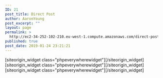 ```yaml
---
ID: 21
post_title: Direct Post
author: AaronYoung
post_excerpt: ""
layout: page
permalink: >
  http://ec2-34-252-102-210.eu-west-1.compute.amazonaws.com/direct-post/
published: true
post_date: 2019-01-24 23:21:21
---
```

<div id="pl-21"  class="panel-layout" ><div id="pg-21-0"  class="panel-grid panel-has-style"  data-style="{&quot;padding&quot;:&quot;0% 10% 0% 10%&quot;,&quot;mobile_padding&quot;:&quot;0px 10px 0px 10px&quot;,&quot;background_image_attachment&quot;:false,&quot;background_display&quot;:&quot;tile&quot;,&quot;cell_alignment&quot;:&quot;flex-start&quot;}"  data-ratio="1"  data-ratio-direction="right" ><div class="panel-row-style panel-row-style-for-21-0" ><div id="pgc-21-0-0"  class="panel-grid-cell"  data-weight="1" ><div id="panel-21-0-0-0" class="so-panel widget widget_phpeverywherewidget phpeverywherewidget panel-first-child" data-index="0" data-style="{&quot;background_image_attachment&quot;:false,&quot;background_display&quot;:&quot;tile&quot;,&quot;animation_once&quot;:&quot;&quot;}" >[siteorigin_widget class="phpeverywherewidget"]<input type="hidden" value="{&quot;instance&quot;:{&quot;title&quot;:&quot;&quot;,&quot;content&quot;:&quot;&lt;form method=\&quot;get\&quot; action=\&quot;\&quot; class=\&quot;form-group\&quot; method=\&quot;get\&quot;&gt;\n&lt;div class=\&quot;\&quot; style=\&quot;background-color: #78b827; text-align: center;\&quot;&gt;&lt;span style=\&quot;font-size: 1.5em; margin: 0; color: #ffffff; line-height: 61px; letter-spacing: 6px;\&quot;&gt;\u5feb\u9012\u4ef7\u683c\u67e5\u8be2&lt;\/span&gt;&lt;\/div&gt;\n&lt;div style=\&quot;padding: 20px 16px 0px 16px; background-color: #f8f7f7; min-height: 200px;\&quot;&gt;\n&lt;div style=\&quot;float: left; width: 50%; display: flex; justify-content: space-between; margin: 0px 0px 10px 0px;\&quot;&gt;&lt;label style=\&quot;width: 33.2%; height: 40px; line-height: 40px; text-align: center;\&quot;&gt;\u53d1\u4ef6\u5730&lt;\/label&gt;\n&lt;select name=\&quot;send-address\&quot; style=\&quot;width: 66.8%; background-color: #ffffff; outline: none; height: 40px; border: #f6821e 1px solid;\&quot;&gt;\n&lt;option&gt;\u7231\u5c14\u5170&lt;\/option&gt;\n&lt;\/select&gt;&lt;\/div&gt;\n&lt;div style=\&quot;float: left; width: 50%; display: flex; justify-content: space-between; margin: 0px 0px 10px 0px;\&quot;&gt;&lt;label style=\&quot;width: 33.2%; height: 40px; line-height: 40px; text-align: center;\&quot;&gt;\u6536\u4ef6\u5730&lt;\/label&gt;\n&lt;select name=\&quot;receive-address\&quot; style=\&quot;width: 66.8%; background-color: #ffffff; outline: none; height: 40px; border: #f6821e 1px solid;\&quot;&gt;\n&lt;option&gt;\u4e2d\u56fd&lt;\/option&gt;\n&lt;\/select&gt;&lt;\/div&gt;\n&lt;div style=\&quot;clear: both;\&quot;&gt;&lt;\/div&gt;\n&lt;div style=\&quot;width: 33%; float: left; display: flex; justify-content: space-between; padding: 0; margin: 0px 0px 10px 0px;\&quot; class=\&quot;form-group is-empty\&quot;&gt;&lt;label style=\&quot;width: 50%; height: 40px; line-height: 40px; text-align: center;\&quot;&gt;\u957f &lt;\/label&gt;\n&lt;input autocomplete=\&quot;off\&quot; type=\&quot;text\&quot; pattern=\&quot;[\\d.]*\&quot; title=\&quot;\u8bf7\u8f93\u5165\u6570\u5b57\&quot; name=\&quot;length\&quot; style=\&quot;width: 50%; border: #f6821e 1px solid; border-radius: 6px; height: 40px; padding: 5px;\&quot; class=\&quot;text-right form-control\&quot; placeholder=\&quot;CM\&quot; value=\&quot;&lt;?php echo $_GET[\&quot;length\&quot;]; ?&gt;\&quot;\/&gt;&lt;\/div&gt;\n&lt;div style=\&quot;width: 34%; float: left; display: flex; justify-content: space-between; padding: 0; margin: 0px 0px 10px 0px;\&quot; class=\&quot;form-group is-empty\&quot;&gt;&lt;label style=\&quot;width: 50%; height: 40px; line-height: 40px; text-align: center;\&quot;&gt;\u5bbd &lt;\/label&gt;\n&lt;input autocomplete=\&quot;off\&quot; type=\&quot;text\&quot; pattern=\&quot;[\\d.]*\&quot; title=\&quot;\u8bf7\u8f93\u5165\u6570\u5b57\&quot; name=\&quot;width\&quot; style=\&quot;width: 50%; border: #f6821e 1px solid; border-radius: 6px; height: 40px; padding: 5px;\&quot; class=\&quot;text-right form-control\&quot; placeholder=\&quot;CM\&quot; value=\&quot;&lt;?php echo $_GET[\&quot;width\&quot;]; ?&gt;\&quot;\/&gt;&lt;\/div&gt;\n&lt;div style=\&quot;width: 33%; float: left; display: flex; justify-content: space-between; padding: 0; margin: 0px 0px 10px 0px;\&quot; class=\&quot;form-group is-empty\&quot;&gt;&lt;label style=\&quot;width: 50%; height: 40px; line-height: 40px; text-align: center;\&quot;&gt;\u9ad8 &lt;\/label&gt;\n&lt;input autocomplete=\&quot;off\&quot; type=\&quot;text\&quot; pattern=\&quot;[\\d.]*\&quot; title=\&quot;\u8bf7\u8f93\u5165\u6570\u5b57\&quot; name=\&quot;height\&quot; style=\&quot;width: 50%; border: #f6821e 1px solid; border-radius: 6px; height: 40px; padding: 5px;\&quot; class=\&quot;text-right form-control\&quot; placeholder=\&quot;CM\&quot; value=\&quot;&lt;?php echo $_GET[\&quot;height\&quot;]; ?&gt;\&quot;\/&gt;&lt;\/div&gt;\n&lt;div style=\&quot;clear: both;\&quot;&gt;&lt;\/div&gt;\n&lt;div style=\&quot;float: left; width: 50%; display: flex; justify-content: space-between;\&quot; class=\&quot;form-group is-empty\&quot;&gt;&lt;label style=\&quot;width: 33.2%; height: 40px; line-height: 40px; text-align: center;\&quot;&gt;\u91cd\u91cf&lt;\/label&gt;\n&lt;input pattern=\&quot;[\\d.]*\&quot; title=\&quot;\u8bf7\u8f93\u5165\u6570\u5b57\&quot; type=\&quot;text\&quot; autocomplete=\&quot;off\&quot; name=\&quot;weight\&quot; style=\&quot;width: 66.8%; border: #f6821e 1px solid; border-radius: 6px; height: 40px; padding: 5px;\&quot; class=\&quot;text-right form-control\&quot; placeholder=\&quot;KG\&quot; value=\&quot;&lt;?php echo $_GET[\&quot;weight\&quot;]; ?&gt;\&quot; \/&gt;&lt;\/div&gt;\n&lt;div style=\&quot;float: left; width: 50%; display: flex; justify-content: space-between;\&quot;&gt;&lt;button type=\&quot;submit\&quot; class=\&quot;btn-hover\&quot; style=\&quot;background-color: #78b827; margin: 0 auto; height: 40px; outline: none; font-size: 16px; width: 120px; line-height: 40px; padding: 0 0 0 0;\&quot;&gt;\u70b9\u51fb\u8be2\u4ef7&lt;\/button&gt;&lt;\/div&gt;\n&lt;\/div&gt;\n&lt;\/form&gt;&quot;,&quot;eds_animation_class&quot;:&quot;&quot;,&quot;animation&quot;:&quot;&quot;,&quot;anchor&quot;:&quot;&quot;,&quot;anchor-placement&quot;:&quot;&quot;,&quot;easing&quot;:&quot;&quot;,&quot;offset&quot;:&quot;&quot;,&quot;duration&quot;:&quot;&quot;,&quot;delay&quot;:&quot;&quot;,&quot;once&quot;:0,&quot;so_sidebar_emulator_id&quot;:&quot;phpeverywherewidget-2110000&quot;,&quot;option_name&quot;:&quot;widget_phpeverywherewidget&quot;},&quot;args&quot;:{&quot;before_widget&quot;:&quot;&lt;div id=\&quot;panel-21-0-0-0\&quot; class=\&quot;so-panel widget widget_phpeverywherewidget phpeverywherewidget panel-first-child\&quot; data-index=\&quot;0\&quot; data-style=\&quot;{&amp;quot;background_image_attachment&amp;quot;:false,&amp;quot;background_display&amp;quot;:&amp;quot;tile&amp;quot;,&amp;quot;animation_once&amp;quot;:&amp;quot;&amp;quot;}\&quot; &gt;&quot;,&quot;after_widget&quot;:&quot;&lt;\/div&gt;&quot;,&quot;before_title&quot;:&quot;&lt;h3 class=\&quot;widget-title\&quot;&gt;&quot;,&quot;after_title&quot;:&quot;&lt;\/h3&gt;&quot;,&quot;widget_id&quot;:&quot;widget-0-0-0&quot;}}" />[/siteorigin_widget]</div><div id="panel-21-0-0-1" class="so-panel widget widget_phpeverywherewidget phpeverywherewidget" data-index="1" data-style="{&quot;background_image_attachment&quot;:false,&quot;background_display&quot;:&quot;tile&quot;,&quot;animation_once&quot;:&quot;&quot;}" >[siteorigin_widget class="phpeverywherewidget"]<input type="hidden" value="{&quot;instance&quot;:{&quot;title&quot;:&quot;&quot;,&quot;content&quot;:&quot;&lt;ul class=\&quot;nav nav-tabs\&quot;&gt;\n                   &lt;a href=\&quot;\&quot; data-toggle=\&quot;tab\&quot; aria-expanded=\&quot;true\&quot; onclick=\&quot;change1()\&quot;&gt;\u5168\u90e8\u7ebf\u8def&lt;\/a&gt;   \n                   &lt;a&gt;  |  &lt;\/a&gt;&lt;a href=\&quot;\&quot; data-toggle=\&quot;tab\&quot; aria-expanded=\&quot;true\&quot; onclick=\&quot;change2()\&quot;&gt;\u5976\u7c89\u5305\u7a0e\u4e13\u7ebf&lt;\/a&gt;\n                   &lt;a&gt;  |  &lt;\/a&gt;&lt;a href=\&quot;\&quot; data-toggle=\&quot;tab\&quot; aria-expanded=\&quot;true\&quot; onclick=\&quot;change3()\&quot;&gt;\u6742\u8d27\u5305\u7a0e\u4e13\u7ebf&lt;\/a&gt;\n                  &lt;a&gt;  |  &lt;\/a&gt;&lt;a href=\&quot;\&quot; data-toggle=\&quot;tab\&quot; aria-expanded=\&quot;true\&quot; onclick=\&quot;change4()\&quot;&gt;\u5962\u4f88\u54c1\u4e13\u7ebf&lt;\/a&gt;\n                  &lt;a&gt;  |  &lt;\/a&gt;&lt;a href=\&quot;\&quot; data-toggle=\&quot;tab\&quot; aria-expanded=\&quot;true\&quot; onclick=\&quot;change5()\&quot;&gt;\u90ae\u653f\u4e13\u7ebf&lt;\/a&gt;\n&lt;\/ul&gt;\n\n\n&lt;input type=\&quot;hidden\&quot;  name=\&quot;fourTinPriceContainer\&quot; id=\&quot;fourTinPriceContainer\&quot; value=\&quot;&lt;?php $fourTinPrice = wc_get_product(773);  echo $fourTinPrice-&gt;get_sale_price(); ?&gt;\&quot;&gt;\n\n&lt;input type=\&quot;hidden\&quot;  name=\&quot;sixTinPriceContainer\&quot; id=\&quot;sixTinPriceContainer\&quot; value=\&quot;&lt;?php $sixTinPrice = wc_get_product(1011); echo $sixTinPrice-&gt;get_sale_price(); ?&gt;\&quot;&gt;\n\n&lt;input type=\&quot;hidden\&quot;  name=\&quot;luxuriesPriceContainer\&quot; id=\&quot;luxuriesPriceContainer\&quot; value=\&quot;&lt;?php $luxuriesPrice = wc_get_product(1034); echo $luxuriesPrice-&gt;get_sale_price(); ?&gt;\&quot;&gt;\n\n&lt;input type=\&quot;hidden\&quot;  name=\&quot;winePriceContainer\&quot; id=\&quot;winePriceContainer\&quot; value=\&quot;&lt;?php $winePrice = wc_get_product(1029); echo $winePrice-&gt;get_sale_price(); ?&gt;\&quot;&gt;\n\n&lt;input type=\&quot;hidden\&quot;  name=\&quot;fiftyGoodsPriceContainer\&quot; id=\&quot;fiftyGoodsPriceContainer\&quot; value=\&quot;&lt;?php $fiftyGoodsPrice = wc_get_product(1015); echo $fiftyGoodsPrice-&gt;get_sale_price(); ?&gt;\&quot;&gt;\n\n&lt;input type=\&quot;hidden\&quot;  name=\&quot;fourfiftyGoodsPriceContainer\&quot; id=\&quot;fourfiftyGoodsPriceContainer\&quot; value=\&quot;&lt;?php $fourfiftyGoodsPrice = wc_get_product(1023); echo $fourfiftyGoodsPrice-&gt;get_sale_price(); ?&gt;\&quot;&gt;\n\n&lt;input type=\&quot;hidden\&quot;  name=\&quot;goods666PriceContainer\&quot; id=\&quot;goods666PriceContainer\&quot; value=\&quot;&lt;?php $goods666Price = wc_get_product(1045); echo $goods666Price-&gt;get_sale_price(); ?&gt;\&quot;&gt;\n\n&lt;input type=\&quot;hidden\&quot;  name=\&quot;twoThousandGoodsPriceContainer\&quot; id=\&quot;twoThousandGoodsPriceContainer\&quot; value=\&quot;&lt;?php $twoThousandGoodsPrice = wc_get_product(1052); echo $twoThousandGoodsPrice-&gt;get_sale_price(); ?&gt;\&quot;&gt;\n\n&lt;input type=\&quot;hidden\&quot;  name=\&quot;anPostPriceContainer\&quot; id=\&quot;anPostPriceContainer\&quot; value=\&quot;&lt;?php $anPostPrice = wc_get_product(1175); echo $anPostPrice-&gt;get_sale_price(); ?&gt;\&quot;&gt;\n\n&lt;input type=\&quot;hidden\&quot;  name=\&quot;britishPriceContainer\&quot; id=\&quot;britishPriceContainer\&quot; value=\&quot;&lt;?php $britishPrice = wc_get_product(1180); echo $britishPrice-&gt;get_sale_price(); ?&gt;\&quot;&gt;\n\n\n\n\n\n\n\n\n&lt;script&gt;\nfunction change1(){\nvar block1 = document.getElementById(&#039;block1&#039;);\nblock1.style.display = &#039;inline&#039;;\nvar block2 = document.getElementById(&#039;block2&#039;);\nblock2.style.display = &#039;none&#039;;\nvar block3 = document.getElementById(&#039;block3&#039;);\nblock3.style.display = &#039;none&#039;;\nvar block4 = document.getElementById(&#039;block4&#039;);\nblock4.style.display = &#039;none&#039;;\nvar block5 = document.getElementById(&#039;block5&#039;);\nblock5.style.display = &#039;none&#039;;\n}\n\nfunction change2(){\nvar block1 = document.getElementById(&#039;block1&#039;);\nblock1.style.display = &#039;none&#039;;\nvar block2 = document.getElementById(&#039;block2&#039;);\nblock2.style.display = &#039;inline&#039;;\nvar block3 = document.getElementById(&#039;block3&#039;);\nblock3.style.display = &#039;none&#039;;\nvar block4 = document.getElementById(&#039;block4&#039;);\nblock4.style.display = &#039;none&#039;;\nvar block5 = document.getElementById(&#039;block5&#039;);\nblock5.style.display = &#039;none&#039;;\n}\n\nfunction change3(){\nvar block1 = document.getElementById(&#039;block1&#039;);\nblock1.style.display = &#039;none&#039;;\nvar block2 = document.getElementById(&#039;block2&#039;);\nblock2.style.display = &#039;none&#039;;\nvar block3 = document.getElementById(&#039;block3&#039;);\nblock3.style.display = &#039;inline&#039;;\nvar block4 = document.getElementById(&#039;block4&#039;);\nblock4.style.display = &#039;none&#039;;\nvar block5 = document.getElementById(&#039;block5&#039;);\nblock5.style.display = &#039;none&#039;;\n}\n\nfunction change4(){\nvar block1 = document.getElementById(&#039;block1&#039;);\nblock1.style.display = &#039;none&#039;;\nvar block2 = document.getElementById(&#039;block2&#039;);\nblock2.style.display = &#039;none&#039;;\nvar block3 = document.getElementById(&#039;block3&#039;);\nblock3.style.display = &#039;none&#039;;\nvar block4 = document.getElementById(&#039;block4&#039;);\nblock4.style.display = &#039;inline&#039;;\nvar block5 = document.getElementById(&#039;block5&#039;);\nblock5.style.display = &#039;none&#039;;\n}\n\nfunction change5(){\nvar block1 = document.getElementById(&#039;block1&#039;);\nblock1.style.display = &#039;none&#039;;\nvar block2 = document.getElementById(&#039;block2&#039;);\nblock2.style.display = &#039;none&#039;;\nvar block3 = document.getElementById(&#039;block3&#039;);\nblock3.style.display = &#039;none&#039;;\nvar block4 = document.getElementById(&#039;block4&#039;);\nblock4.style.display = &#039;none&#039;;\nvar block5 = document.getElementById(&#039;block5&#039;);\nblock5.style.display = &#039;inline&#039;;\n}\n\n&lt;\/script&gt;&quot;,&quot;eds_animation_class&quot;:&quot;&quot;,&quot;animation&quot;:&quot;&quot;,&quot;anchor&quot;:&quot;&quot;,&quot;anchor-placement&quot;:&quot;&quot;,&quot;easing&quot;:&quot;&quot;,&quot;offset&quot;:&quot;&quot;,&quot;duration&quot;:&quot;&quot;,&quot;delay&quot;:&quot;&quot;,&quot;once&quot;:0,&quot;so_sidebar_emulator_id&quot;:&quot;phpeverywherewidget-2110001&quot;,&quot;option_name&quot;:&quot;widget_phpeverywherewidget&quot;},&quot;args&quot;:{&quot;before_widget&quot;:&quot;&lt;div id=\&quot;panel-21-0-0-1\&quot; class=\&quot;so-panel widget widget_phpeverywherewidget phpeverywherewidget\&quot; data-index=\&quot;1\&quot; data-style=\&quot;{&amp;quot;background_image_attachment&amp;quot;:false,&amp;quot;background_display&amp;quot;:&amp;quot;tile&amp;quot;,&amp;quot;animation_once&amp;quot;:&amp;quot;&amp;quot;}\&quot; &gt;&quot;,&quot;after_widget&quot;:&quot;&lt;\/div&gt;&quot;,&quot;before_title&quot;:&quot;&lt;h3 class=\&quot;widget-title\&quot;&gt;&quot;,&quot;after_title&quot;:&quot;&lt;\/h3&gt;&quot;,&quot;widget_id&quot;:&quot;widget-0-0-1&quot;}}" />[/siteorigin_widget]</div><div id="panel-21-0-0-2" class="so-panel widget widget_phpeverywherewidget phpeverywherewidget panel-last-child" data-index="2" data-style="{&quot;background_image_attachment&quot;:false,&quot;background_display&quot;:&quot;tile&quot;,&quot;animation_once&quot;:&quot;&quot;}" >[siteorigin_widget class="phpeverywherewidget"]<input type="hidden" value="{&quot;instance&quot;:{&quot;title&quot;:&quot;&quot;,&quot;content&quot;:&quot;&lt;?php $weight = $_GET[\&quot;weight\&quot;]; ?&gt;\n\n&lt;div id=\&quot;block1\&quot; style=\&quot;display:inline;\&quot;&gt;\n\n&lt;div id=\&quot;fourTins\&quot;&gt;\n&lt;div class=\&quot;\&quot; style=\&quot;background-color: #89229b; text-align: center;\&quot;&gt;&lt;span style=\&quot;font-size: 1.2em; margin: 0; color: #ffffff; line-height: 61px; letter-spacing: 6px;\&quot;&gt;4\u7f50\u5976\u7c89\u5305\u7a0e\u4f18\u5148\u7ebf&lt;\/span&gt;&lt;\/div&gt;\n&lt;div style=\&quot;clear: both;\&quot;&gt;&lt;\/div&gt;\n&lt;div style=\&quot;width: 33%; float: left; display: flex; justify-content: space-between; padding: 0; margin: 0px 0px 10px 0px; text-align: center;\&quot; class=\&quot;form-group is-empty\&quot;&gt;&lt;div style=\&quot;height: 40px; line-height: 40px; text-align: center; margin: 0 auto;\&quot;&gt;\u8bf7\u5c064\u6876\u5976\u7c89\u5305\u88c5\u540e\u7684\u4f53\u79ef\u53ca\u5b9e\u9645\u91cd\u91cf\u63a7\u5236\u57285kg\/\u7bb1\u4ee5\u5185&lt;\/div&gt;&lt;\/div&gt;\n&lt;div style=\&quot;width: 34%; float: left; display: flex; justify-content: space-between; padding: 0; margin: 0px 0px 10px 0px; text-align: center;\&quot; class=\&quot;form-group is-empty\&quot;&gt;&lt;div style=\&quot;height: 40px; line-height: 40px; text-align: center; margin: 0 auto;\&quot;&gt;\u4ef7\u683c(\u20ac)\uff1a&lt;?php echo fourTinPriceByWeight( 773, $weight) ?&gt;&lt;\/div&gt;&lt;\/div&gt;\n&lt;div style=\&quot;width: 33%; float: left; display: flex; justify-content: space-between; padding: 0; margin: 0px 0px 10px 0px; text-align: center;\&quot; class=\&quot;form-group is-empty\&quot;&gt;&lt;a href=\&quot;&lt;?php echo esc_url( get_permalink( get_page_by_title( &#039;4 Tin Line 1&#039; ) ) ); ?&gt;\&quot; style=\&quot;height: 40px; line-height: 40px; text-align: center; margin: 0 auto;\&quot;&gt;\u786e\u5b9a&lt;\/a&gt;\n&lt;\/div&gt;\n&lt;\/div&gt;\n\n&lt;br\/&gt;&lt;br\/&gt;\n\n&lt;div style=\&quot;clear: both;\&quot;&gt;&lt;\/div&gt;\n&lt;div id=\&quot;sixTins\&quot;&gt;\n&lt;div class=\&quot;\&quot; style=\&quot;background-color: #89229b; text-align: center;\&quot;&gt;&lt;span style=\&quot;font-size: 1.2em; margin: 0; color: #ffffff; line-height: 61px; letter-spacing: 6px;\&quot;&gt;6\u7f50\u5976\u7c89\u5305\u7a0e\u4f18\u5148\u7ebf&lt;\/span&gt;&lt;\/div&gt;\n&lt;div style=\&quot;clear: both;\&quot;&gt;&lt;\/div&gt;\n&lt;div style=\&quot;width: 33%; float: left; display: flex; justify-content: space-between; padding: 0; margin: 0px 0px 10px 0px; text-align: center;\&quot; class=\&quot;form-group is-empty\&quot;&gt;&lt;div style=\&quot;height: 40px; line-height: 40px; text-align: center; margin: 0 auto;\&quot;&gt;\u8bf7\u5c066\u6876\u5976\u7c89\u5305\u88c5\u540e\u7684\u4f53\u79ef\u53ca\u5b9e\u9645\u91cd\u91cf\u63a7\u5236\u57287kg\/\u7bb1\u4ee5\u5185&lt;\/div&gt;&lt;\/div&gt;\n&lt;div style=\&quot;width: 34%; float: left; display: flex; justify-content: space-between; padding: 0; margin: 0px 0px 10px 0px; text-align: center;\&quot; class=\&quot;form-group is-empty\&quot;&gt;&lt;div style=\&quot;height: 40px; line-height: 40px; text-align: center; margin: 0 auto;\&quot;&gt;\u4ef7\u683c(\u20ac)\uff1a&lt;?php echo fourTinPriceByWeight( 1011, $weight) ?&gt;&lt;\/div&gt;&lt;\/div&gt;\n&lt;div style=\&quot;width: 33%; float: left; display: flex; justify-content: space-between; padding: 0; margin: 0px 0px 10px 0px; text-align: center;\&quot; class=\&quot;form-group is-empty\&quot;&gt;&lt;a href=\&quot;&lt;?php echo esc_url( get_permalink( get_page_by_title( &#039;6 Tin Line 1&#039; ) ) ); ?&gt;\&quot; style=\&quot;height: 40px; line-height: 40px; text-align: center; margin: 0 auto;\&quot;&gt;\u786e\u5b9a&lt;\/a&gt;\n&lt;\/div&gt;\n&lt;\/div&gt;\n\n\n&lt;\/div&gt;\n\n\n\n\n&lt;div id=\&quot;block2\&quot; style=\&quot;display:none;\&quot;&gt;\nblock2\n&lt;\/div&gt;\n\n&lt;div id=\&quot;block3\&quot; style=\&quot;display:none;\&quot;&gt;\nblock3\n&lt;\/div&gt;\n\n&lt;div id=\&quot;block4\&quot; style=\&quot;display:none;\&quot;&gt;\nblock4\n&lt;\/div&gt;\n\n&lt;div id=\&quot;block5\&quot; style=\&quot;display:none;\&quot;&gt;\nblock5\n&lt;\/div&gt;\n&quot;,&quot;eds_animation_class&quot;:&quot;&quot;,&quot;animation&quot;:&quot;&quot;,&quot;anchor&quot;:&quot;&quot;,&quot;anchor-placement&quot;:&quot;&quot;,&quot;easing&quot;:&quot;&quot;,&quot;offset&quot;:&quot;&quot;,&quot;duration&quot;:&quot;&quot;,&quot;delay&quot;:&quot;&quot;,&quot;once&quot;:0,&quot;so_sidebar_emulator_id&quot;:&quot;phpeverywherewidget-2110002&quot;,&quot;option_name&quot;:&quot;widget_phpeverywherewidget&quot;},&quot;args&quot;:{&quot;before_widget&quot;:&quot;&lt;div id=\&quot;panel-21-0-0-2\&quot; class=\&quot;so-panel widget widget_phpeverywherewidget phpeverywherewidget panel-last-child\&quot; data-index=\&quot;2\&quot; data-style=\&quot;{&amp;quot;background_image_attachment&amp;quot;:false,&amp;quot;background_display&amp;quot;:&amp;quot;tile&amp;quot;,&amp;quot;animation_once&amp;quot;:&amp;quot;&amp;quot;}\&quot; &gt;&quot;,&quot;after_widget&quot;:&quot;&lt;\/div&gt;&quot;,&quot;before_title&quot;:&quot;&lt;h3 class=\&quot;widget-title\&quot;&gt;&quot;,&quot;after_title&quot;:&quot;&lt;\/h3&gt;&quot;,&quot;widget_id&quot;:&quot;widget-0-0-2&quot;}}" />[/siteorigin_widget]</div></div></div></div></div>
